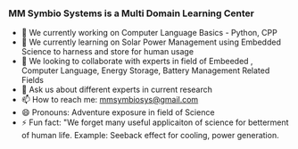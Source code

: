 ### MM Symbio Systems is a Multi Domain Learning Center

- 🔭 We currently working on Computer Language Basics - Python, CPP
- 🌱 We currently learning on Solar Power Management using Embedded Science to harness and store for human usage
- 👯 We looking to collaborate with experts in field of Embeeded , Computer Language, Energy Storage, Battery Management Related Fields
- 💬 Ask us about different experts in current research
- 📫 How to reach me: mmsymbiosys@gmail.com
- 😄 Pronouns: Adventure exposure in field of Science
- ⚡ Fun fact: "We forget many useful applicaiton of science for betterment of human life. Example: Seeback effect for cooling, power generation. 
